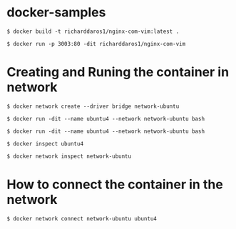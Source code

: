 # docker-samples

```
$ docker build -t richarddaros1/nginx-com-vim:latest .

$ docker run -p 3003:80 -dit richarddaros1/nginx-com-vim
```


# Creating and Runing the container in network

```
$ docker network create --driver bridge network-ubuntu 

$ docker run -dit --name ubuntu4 --network network-ubuntu bash

$ docker run -dit --name ubuntu4 --network network-ubuntu bash

$ docker inspect ubuntu4

$ docker network inspect network-ubuntu
```

# How to connect the container in the network

``$ docker network connect network-ubuntu ubuntu4 ``

